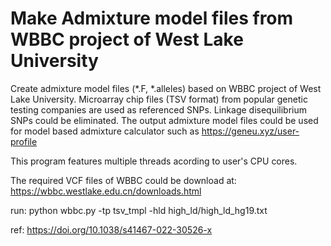 # Make Admixture model files from WBBC project of West Lake University
Create admixture model files (*.F, *.alleles) based on WBBC project of West Lake University. Microarray chip files (TSV format) from popular genetic testing companies are used as referenced SNPs. Linkage disequilibrium SNPs could be eliminated. The output admixture model files could be used for model based admixture calculator such as https://geneu.xyz/user-profile

This program features multiple threads acording to user's CPU cores.

The required VCF files of WBBC could be download at: https://wbbc.westlake.edu.cn/downloads.html

run: python wbbc.py -tp tsv_tmpl -hld high_ld/high_ld_hg19.txt

ref: https://doi.org/10.1038/s41467-022-30526-x
